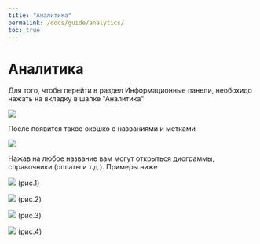 ```yaml
---
title: "Аналитика"
permalink: /docs/guide/analytics/
toc: true
---
```


# Аналитика

Для того, чтобы перейти в раздел Информационные панели, необохидо нажать на вкладку в шапке "Аналитика"

![](../../images/analyt.png)

После появится такое окошко с названиями и метками

![](../../images/analyt1.png)

Нажав на любое название вам могут открыться диограммы, справочники (оплаты и т.д.). Примеры ниже

![](../../images/analyt2.png)
                                                  (рис.1)

![](../../images/analyt3.png)
                                                  (рис.2)

![](../../images/analyt4.png)
                                                  (рис.3)

![](../../images/analyt5.png)
                                                  (рис.4)
